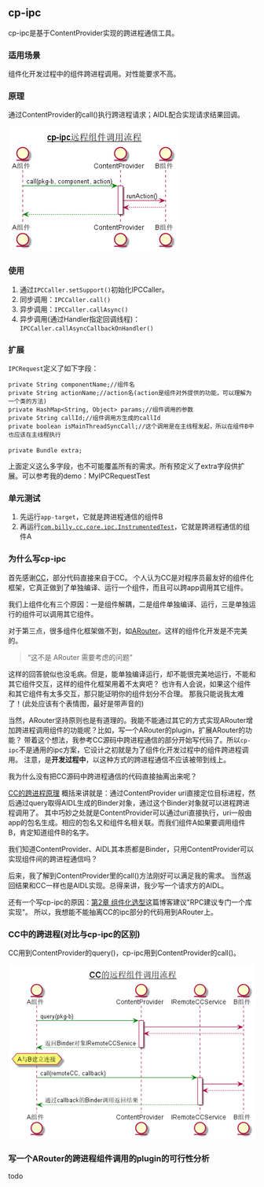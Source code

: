 ## cp-ipc
cp-ipc是基于ContentProvider实现的跨进程通信工具。

### 适用场景
组件化开发过程中的组件跨进程调用。对性能要求不高。

### 原理
通过ContentProvider的call()执行跨进程请求；AIDL配合实现请求结果回调。

![](./cp-ipc.png)

### 使用
1. 通过`IPCCaller.setSupport()`初始化IPCCaller。
2. 同步调用：`IPCCaller.call()`
3. 异步调用：`IPCCaller.callAsync()`
4. 异步调用(通过Handler指定回调线程)：`IPCCaller.callAsyncCallbackOnHandler()`

### 扩展
`IPCRequest`定义了如下字段：
```
private String componentName;//组件名
private String actionName;//action名(action是组件对外提供的功能，可以理解为一个类的方法)
private HashMap<String, Object> params;//组件调用的参数
private String callId;//组件调用方生成的callId
private boolean isMainThreadSyncCall;//这个调用是在主线程发起，所以在组件B中也应该在主线程执行

private Bundle extra;
```
上面定义这么多字段，也不可能覆盖所有的需求。所有预定义了extra字段供扩展。可以参考我的demo：MyIPCRequestTest



### 单元测试
1. 先运行`app-target`，它就是跨进程通信的组件B
1. 再运行[`com.billy.cc.core.ipc.InstrumentedTest`](.\cp-ipc\src\androidTest\java\com\billy\cc\core\ipc\InstrumentedTest.java)，它就是跨进程通信的组件A


### 为什么写cp-ipc
首先感谢[CC](https://github.com/luckybilly/CC)，部分代码直接来自于CC。
个人认为CC是对程序员最友好的组件化框架，它真正做到了单独编译、运行一个组件，而且可以跨app调用其它组件。

我们上组件化有三个原因：一是组件解耦，二是组件单独编译、运行，三是单独运行的组件可以调用其它组件。

对于第三点，很多组件化框架做不到，如[ARouter](https://github.com/alibaba/ARouter/issues/637)。这样的组件化开发是不完美的。
> “这不是 ARouter 需要考虑的问题”

这样的回答貌似也没毛病。但是，能单独编译运行，却不能很完美地运行，不能和其它组件交互，这样的组件化框架用着不太爽吧？
也许有人会说，如果这个组件和其它组件有太多交互，那只能证明你的组件划分不合理。
那我只能说我太难了！(此处应该有个表情图，最好是带声音的)

当然，ARouter坚持原则也是有道理的。我能不能通过其它的方式实现ARouter增加跨进程调用组件的功能呢？比如，写一个ARouter的plugin，扩展ARouter的功能？
带着这个想法，我参考CC源码中跨进程通信的部分开始写代码了。所以`cp-ipc`不是通用的ipc方案，它设计之初就是为了组件化开发过程中的组件跨进程调用。
注意，是**开发过程中**，以这种方式的跨进程通信不应该被带到线上。

我为什么没有把CC源码中跨进程通信的代码直接抽离出来呢？

[CC的跨进程原理](https://qibilly.com/CC-website/#/article-cc-principle)
概括来讲就是：通过ContentProvider uri直接定位目标进程，然后通过query取得AIDL生成的Binder对象，通过这个Binder对象就可以进程跨进程调用了。
其中巧妙之处就是ContentProvider可以通过uri直接执行，uri一般由app的包名生成。相应的包名又和组件名相关联。而我们组件A如果要调用组件B，肯定知道组件B的名字。

我们知道ContentProvider、AIDL其本质都是Binder，只用ContentProvider可以实现组件间的跨进程通信吗？

后来，我了解到ContentProvider里的call()方法刚好可以满足我的需求。
当然返回结果和CC一样也是AIDL实现。总得来讲，我少写一个请求方的AIDL。

还有一个写cp-ipc的原因：[第2章 组件化选型](https://www.jianshu.com/p/4243b7c7f9be)这篇博客建议"RPC建议专门一个库实现"。
所以，我想能不能抽离CC的ipc部分的代码用到ARouter上。

### CC中的跨进程(对比与cp-ipc的区别)
CC用到ContentProvider的query()，cp-ipc用到ContentProvider的call()。

![](./cc-ipc.png)



### 写一个ARouter的跨进程组件调用的plugin的可行性分析
todo


